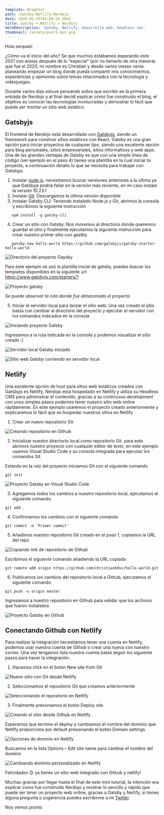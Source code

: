 ```yaml
---
template: BlogPost
path: /Gatsby-Netlify-Nerdojo
date: 2020-02-25T04:00:25.364Z
title: Gatsby + Netlify = Nerdojo
metaDescription: 'Gatsby, Netlify, desarrollo web, headless cms'
thumbnail: /assets/post1-min.png
---
```

Hola senpais!

¿Cómo va el inicio del año? Se que muchos estábamos esperando este 2021 con ansias después de lo “especial” (por no llamarlo de otra manera) que fue el 2020, mi nombre es Christian y desde varios meses venia planeando empezar un blog donde pueda compartir mis conocimientos, experiencias y opiniones sobre temas relacionados con la tecnología y videojuegos.

Durante varios días estuve pensando sobre que escribir en la primera entrada de Nerdojo y al final decidí explicar cómo fue construido el blog, el objetivo es conocer las tecnologías involucradas y demostrar lo fácil que puede ser montar un sitio web estático.

## Gatsbyjs

El frontend de Nerdojo está desarrollado con [Gatsbyjs](https://www.gatsbyjs.com), siendo un framework para construir sitios estáticos con React, Gatsby es una gran opción para iniciar proyectos de cualquier tipo, siendo una excelente opción para blog personales, sitios empresariales, sitios informativos y web apps. Una de las grandes ventajas de Gatsby es que con una simple línea de código (ver ejemplo en el paso 4) tienes una plantilla en la cual iniciar tu proyecto, a continuación detallo lo que se necesita para trabajar con Gatsbyjs.

1. Instalar [node.js](https://nodejs.org/en/download/releases/): necesitamos buscar versiones anteriores a la última ya que Gatsbyjs podría fallar en la versión más reciente, en mi caso instale la versión 10.23.1
2. Instalar [Git](https://git-scm.com/downloads): Descargamos la última versión disponible
3. Instalar Gatsby CLI: Teniendo instalado Node.js y Git, abrimos la consola y escribimos la siguiente instrucción

```
   npm install -g gatsby-cli
```

4. Crear un sitio con Gatsby: Nos movemos al directorio donde queremos guardar el sitio y finalmente ejecutamos la siguiente instrucción para crear nuestro primer sitio con gastby

```
   gatsby new hello-world https://github.com/gatsbyjs/gatsby-starter-hello-world
```

![Directorio del proyecto Gaysby](/assets/2.png "Directorio del proyecto Gaysby")

Para este ejemplo se usó la plantilla inicial de gatsby, puedes buscar los templates disponibles en la siguiente url: <https://www.gatsbyjs.com/starters/?>

![Proyecto gatsby](/assets/3.png "Proyecto gatsby")

*Se puede observar la ruta donde fue almacenado el proyecto*

5. Iniciar el servidor local para lanzar el sitio web: Una vez creado el sitio basta con cambiar al directorio del proyecto y ejecutar el servidor con los comandos indicados en la consola

![Iniciando proyecto Gatsby](/assets/5.png "Iniciando proyecto Gatsby")

Ingresamos a la ruta indicada en la consola y podemos visualizar el sitio creado :)

![Servidor local Gatsby iniciado](/assets/6.png "Servidor local Gatsby iniciado")

![Sitio web Gatsby corriendo en servidor local](/assets/7.png "Sitio web Gatsby corriendo en servidor local")

## Netlify

Una excelente opción de host para sitios web estáticos creados con Gatsbyjs es Netlify, Nerdojo esta hospedado en Netlify y utiliza su Headless CMS para administrar el contenido, gracias a su continuous development con unos simples pasos podemos tener nuestro sitio web online rápidamente. En este ejemplo usaremos el proyecto creado anteriormente y explicaremos lo fácil que es hospedar nuestros sitios en Netlify

1. Crear un nuevo repositorio Git

![Creando repositorio en Github](/assets/8.png "Creando repositorio en Github")

2. Inicializar nuestro directorio local como repositorio Git, para esto abrimos nuestro proyecto con cualquier editor de texto, en este ejemplo usamos Visual Studio Code y su consola integrada para ejecutar los comandos Git

Estando en la raíz del proyecto iniciamos Git con el siguiente comando

```
git init
```

![Proyecto Gatsby en Visual Studio Code](/assets/9.png "Proyecto Gatsby en Visual Studio Code")

3. Agregamos todos los cambios a nuestro repositorio local, ejecutamos el siguiente comando

```
git add .
```

4. Confirmamos los cambios con el siguiente comando

```
git commit -m 'Primer commit'
```

5. Añadimos nuestro repositorio Git creado en el paso 1, copiamos la URL del repo

![Copiando link de repositorio de Github](/assets/10.png "Copiando link de repositorio de Github")

Escribimos el siguiente comando añadiendo la URL copiada

```
git remote add origin https://github.com/christianEdsv/hello-world.git
```

6. Publicamos los cambios del repositorio local a Github, ejecutamos el siguiente comando

```
git push -u origin master
```

Ingresamos a nuestro repositorio en Github para validar que los archivos que fueron instalados

![Proyecto Gatsby en Github](/assets/11.png "Proyecto Gatsby en Github")

## Conectando Github con Netlify

Para realizar la integración necesitamos tener una cuenta en Netlify, podemos usar nuestra cuenta de Github o crear una nueva con nuestro correo. Una vez tengamos lista nuestra cuenta basta seguir los siguiente pasos para hacer la integración.

1. Hacemos click en el botón New site from Git

![Nuevo sitio con Git desde Netlify](/assets/12.png "Nuevo sitio con Git desde Netlify")

2. Seleccionamos el repositorio Git que creamos anteriormente

![Seleccionando el repositorio en Netlify](/assets/13.png "Seleccionando el repositorio en Netlify")

3. Finalmente presionamos el botón Deploy site

![Creando el sitio desde Github en Netlify](/assets/14.png "Creando el sitio desde Github en Netlify")

Esperamos que termine el deploy y cambiamos el nombre del dominio que Netlify proporciona por default presionando el botón Domain settings

![Opciones de dominio en Netlify](/assets/15.png "Opciones de dominio en Netlify")

Buscamos en la lista Options – Edit site name para cambiar el nombre del dominio

![Cambiando dominio personalizado en Netlify](/assets/16.png "Cambiando dominio personalizado en Netlify")

Felicidades 😊 ya tienes un sitio web integrado con Github y netlify!

Muchas gracias por llegar hasta el final de este mini tutorial, la intención era explicar como fue construido Nerdojo y mostrar lo sencillo y rápido que puede ser tener un proyecto web online, gracias a Gatsby y Netlify, si tienes alguna pregunta o sugerencia puedes escribirme a mi [Twitter](https://twitter.com/christianEdSV)

Nos vemos pronto 
